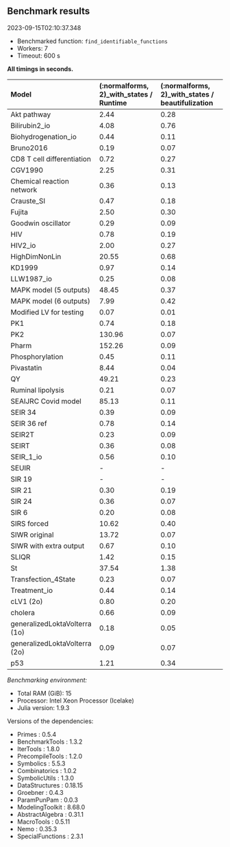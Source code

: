 ## Benchmark results

2023-09-15T02:10:37.348

  - Benchmarked function: `find_identifiable_functions`
  - Workers: 7
  - Timeout: 600 s

**All timings in seconds.**

| Model                         | (:normalforms, 2)_with_states / Runtime | (:normalforms, 2)_with_states / beautifulization |
|:----------------------------- |:--------------------------------------- |:------------------------------------------------ |
| Akt pathway                   | 2.44                                    | 0.28                                             |
| Bilirubin2_io                 | 4.08                                    | 0.76                                             |
| Biohydrogenation_io           | 0.44                                    | 0.11                                             |
| Bruno2016                     | 0.19                                    | 0.07                                             |
| CD8 T cell differentiation    | 0.72                                    | 0.27                                             |
| CGV1990                       | 2.25                                    | 0.31                                             |
| Chemical reaction network     | 0.36                                    | 0.13                                             |
| Crauste_SI                    | 0.47                                    | 0.18                                             |
| Fujita                        | 2.50                                    | 0.30                                             |
| Goodwin oscillator            | 0.29                                    | 0.09                                             |
| HIV                           | 0.78                                    | 0.19                                             |
| HIV2_io                       | 2.00                                    | 0.27                                             |
| HighDimNonLin                 | 20.55                                   | 0.68                                             |
| KD1999                        | 0.97                                    | 0.14                                             |
| LLW1987_io                    | 0.25                                    | 0.08                                             |
| MAPK model (5 outputs)        | 48.45                                   | 0.37                                             |
| MAPK model (6 outputs)        | 7.99                                    | 0.42                                             |
| Modified LV for testing       | 0.07                                    | 0.01                                             |
| PK1                           | 0.74                                    | 0.18                                             |
| PK2                           | 130.96                                  | 0.07                                             |
| Pharm                         | 152.26                                  | 0.09                                             |
| Phosphorylation               | 0.45                                    | 0.11                                             |
| Pivastatin                    | 8.44                                    | 0.04                                             |
| QY                            | 49.21                                   | 0.23                                             |
| Ruminal lipolysis             | 0.21                                    | 0.07                                             |
| SEAIJRC Covid model           | 85.13                                   | 0.11                                             |
| SEIR 34                       | 0.39                                    | 0.09                                             |
| SEIR 36 ref                   | 0.78                                    | 0.14                                             |
| SEIR2T                        | 0.23                                    | 0.09                                             |
| SEIRT                         | 0.36                                    | 0.08                                             |
| SEIR_1_io                     | 0.56                                    | 0.10                                             |
| SEUIR                         | -                                       | -                                                |
| SIR 19                        | -                                       | -                                                |
| SIR 21                        | 0.30                                    | 0.19                                             |
| SIR 24                        | 0.36                                    | 0.07                                             |
| SIR 6                         | 0.20                                    | 0.08                                             |
| SIRS forced                   | 10.62                                   | 0.40                                             |
| SIWR original                 | 13.72                                   | 0.07                                             |
| SIWR with extra output        | 0.67                                    | 0.10                                             |
| SLIQR                         | 1.42                                    | 0.15                                             |
| St                            | 37.54                                   | 1.38                                             |
| Transfection_4State           | 0.23                                    | 0.07                                             |
| Treatment_io                  | 0.44                                    | 0.14                                             |
| cLV1 (2o)                     | 0.80                                    | 0.20                                             |
| cholera                       | 0.66                                    | 0.09                                             |
| generalizedLoktaVolterra (1o) | 0.18                                    | 0.05                                             |
| generalizedLoktaVolterra (2o) | 0.09                                    | 0.07                                             |
| p53                           | 1.21                                    | 0.34                                             |

*Benchmarking environment:*

  - Total RAM (GiB): 15
  - Processor: Intel Xeon Processor (Icelake)
  - Julia version: 1.9.3

Versions of the dependencies:

  - Primes : 0.5.4
  - BenchmarkTools : 1.3.2
  - IterTools : 1.8.0
  - PrecompileTools : 1.2.0
  - Symbolics : 5.5.3
  - Combinatorics : 1.0.2
  - SymbolicUtils : 1.3.0
  - DataStructures : 0.18.15
  - Groebner : 0.4.3
  - ParamPunPam : 0.0.3
  - ModelingToolkit : 8.68.0
  - AbstractAlgebra : 0.31.1
  - MacroTools : 0.5.11
  - Nemo : 0.35.3
  - SpecialFunctions : 2.3.1

